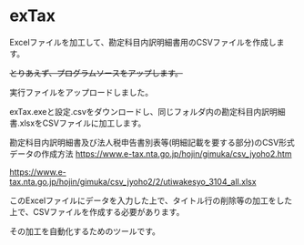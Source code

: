 # exTax

Excelファイルを加工して、勘定科目内訳明細書用のCSVファイルを作成します。

~~とりあえず、プログラムソースをアップします。~~

実行ファイルをアップロードしました。

exTax.exeと設定.csvをダウンロードし、同じフォルダ内の勘定科目内訳明細書.xlsxをCSVファイルに加工します。

勘定科目内訳明細書及び法人税申告書別表等(明細記載を要する部分)のCSV形式データの作成方法
https://www.e-tax.nta.go.jp/hojin/gimuka/csv_jyoho2.htm

https://www.e-tax.nta.go.jp/hojin/gimuka/csv_jyoho2/2/utiwakesyo_3104_all.xlsx

このExcelファイルにデータを入力した上で、タイトル行の削除等の加工をした上で、CSVファイルを作成する必要があります。

その加工を自動化するためのツールです。
